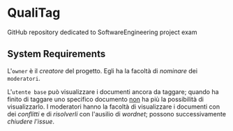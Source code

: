 # QualiTag
GitHub repository dedicated to SoftwareEngineering project exam

## System Requirements

L'`owner` è il *creatore* del progetto. Egli ha la facoltà di *nominare* dei `moderatori`.

L'`utente base` può visualizzare i documenti ancora da taggare; quando ha finito di taggare uno specifico documento <u>non</u> ha più la possibilità di visualizzarlo. I moderatori hanno la facoltà di visualizzare i documenti con dei *conflitti* e di *risolverli* con l'ausilio di *wordnet*; possono successivamente *chiudere l'issue*. 
